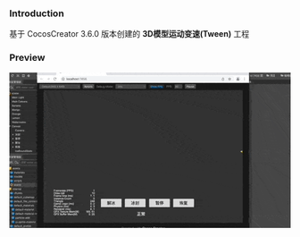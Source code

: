 ### Introduction
基于 CocosCreator 3.6.0 版本创建的 **3D模型运动变速(Tween)** 工程

### Preview
![image](../../../gif/202204/2022042902.gif)